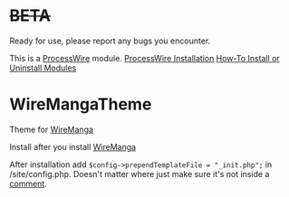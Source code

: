 # ~~BETA~~

Ready for use, please report any bugs you encounter.

This is a [ProcessWire](https://processwire.com) module.
[ProcessWire Installation](https://processwire.com/docs/tutorials/installation-moving-and-troubleshooting/page3)
[How-To Install or Uninstall Modules](https://modules.processwire.com/install-uninstall/)

# WireMangaTheme
Theme for [WireManga](https://github.com/fbg13/WireManga/)

Install after you install [WireManga](https://github.com/fbg13/WireManga/)

After installation add `$config->prependTemplateFile = "_init.php";` in /site/config.php. Doesn't matter where just make sure it's not inside a [comment](http://php.net/manual/en/language.basic-syntax.comments.php).